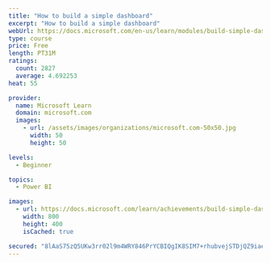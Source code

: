 ```yaml
---
title: "How to build a simple dashboard"
excerpt: "How to build a simple dashboard"
webUrl: https://docs.microsoft.com/en-us/learn/modules/build-simple-dashboard/
type: course
price: Free
length: PT31M
ratings:
  count: 2827
  average: 4.692253
heat: 55

provider:
  name: Microsoft Learn
  domain: microsoft.com
  images:
    - url: /assets/images/organizations/microsoft.com-50x50.jpg
      width: 50
      height: 50

levels:
  - Beginner

topics:
  - Power BI

images:
  - url: https://docs.microsoft.com/learn/achievements/build-simple-dashboard-social.png
    width: 800
    height: 400
    isCached: true

secured: "8lAaS75zQ5UKw3rr02l9m4WRY846PrYCBIQgIK8SIM7+rhubvejSTDjQZ9iae+MW3Aty8PJOnyTMqeui5wFuVaqUkcf0QL+mSC8Eb9L8ZHnMAl0r0BU5+3GG1FjcvSxviUlcEiuQMftqU69lkXULsKHb6gaV/eZEbXdGXnaAY4tsNoVsTrW9Lj7iBWO8NYGTP9s8/7iCEhJtJAnKb92sO3IIo3f9uoYCQSWwfexq3b9Kx5uuikCMxyHpjNSolQEGFO8Cnhj+vjXZp72bff2cHB2wUTuujLAZHSCakP4zLLIePnsLCAo6SPL/exjcafKue9PRW1XzVoNkfYluo58JjYMLfxbMwxXleAaMTy7LTTrhItsBUDBF3mSqwc3IEf78RHP2zZyILsguI6Uu9tXzqKQrOwlJUsbbLVB2UfSpwS4=;LYve54GNOSGRdeUOKa8HkA=="
---
```


